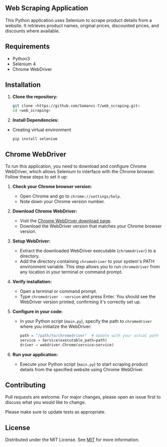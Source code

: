 ## Web Scraping Application
This Python application uses Selenium to scrape product details from a website. It retrieves product names, original prices, discounted prices, and discounts where available.

## Requirements

- Python3
- Selenium 4
- Chrome WebDriver

## Installation

1. **Clone the repository:**

   ```bash
   git clone <https://github.com/Samanvi-7/web_scraping.git>
   cd <web_scraping>
    ```
2. **Install Dependencies:**

- Creating virtual environment
    ```
    pip install selenium
    ```

## Chrome WebDriver

To run this application, you need to download and configure Chrome WebDriver, which allows Selenium to interface with the Chrome browser. Follow these steps to set it up:

1. **Check your Chrome browser version:**
   - Open Chrome and go to `chrome://settings/help`.
   - Note down your Chrome version number.

2. **Download Chrome WebDriver:**
   - Visit the [Chrome WebDriver download page](https://developer.chrome.com/docs/chromedriver/downloads).
   - Download the WebDriver version that matches your Chrome browser version.

3. **Setup WebDriver:**
   - Extract the downloaded WebDriver executable (`chromedriver`) to a directory.
   - Add the directory containing `chromedriver` to your system's PATH environment variable. This step allows you to run `chromedriver` from any location in your terminal or command prompt.

4. **Verify installation:**
   - Open a terminal or command prompt.
   - Type `chromedriver --version` and press Enter. You should see the WebDriver version printed, confirming it's correctly set up.

5. **Configure in your code:**
   - In your Python script (`main.py`), specify the path to `chromedriver` where you initialize the WebDriver:
     ```python
     path = "/path/to/chromedriver"  # Update with your actual path
     service = Service(executable_path=path)
     driver = webdriver.Chrome(service=service)
     ```

6. **Run your application:**
   - Execute your Python script (`main.py`) to start scraping product details from the specified website using Chrome WebDriver.



## Contributing

Pull requests are welcome. For major changes, please open an issue first to discuss what you would like to change.

Please make sure to update tests as appropriate.

## License 

Distributed under the MIT License. See [MIT](https://choosealicense.com/licenses/mit/) for more information.
    

